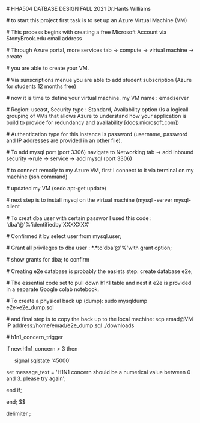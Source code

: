 ﻿

\# HHA504 DATBASE DESIGN FALL 2021 Dr.Hants Williams

\# to start this project first task is to set up an Azure Virtual Machine (VM)

\# This process begins with creating a free Microsoft Account via StonyBrook.edu email address

\# Through Azure portal, more services tab -> compute -> virtual machine -> create

\# you are able to create your VM.

\# Via sunscriptions menue you are able to add student subscription (Azure for students 12 months free)

\# now it is time to define your virtual machine. my VM name : emadserver

\# Region: useast, Security type : Standard, Availability option (Is a logicall grouping of VMs that allows Azure to understand how your application is build to provide for redundancy and availability [docs.microsoft.com])

\# Authentication type for this instance is password (username, password and IP addresses are provided in an other file).

\# To add mysql port (port 3306) navigate to Networking tab -> add inbound security ->rule -> service -> add mysql (port 3306)

\# to connect remotly to my Azure VM, first I connect to it via terminal on my machine (ssh command)

\# updated my VM  (sedo apt-get update)

\# next step is to install mysql on the virtual machine (mysql -server mysql-client

\# To creat dba user with certain passwor I used this code : 'dba'@'%'identifiedby'XXXXXXX'

\# Confirmed it  by select user from mysql.user;

\# Grant all privileges to dba user : \*.\*to'dba'@'%'with grant option;

\# show grants for dba;  to confirm

\# Creating e2e database is probably the easiets step: create database e2e;

\# The essential code set to pull down h1n1 table and nest it e2e is provided in a separate Google colab notebook.

\# To create a physical back up (dump): sudo mysqldump e2e>e2e\_dump.sql

\# and final step is to copy the back up to the local machine: scp emad@VM IP address:/home/emad/e2e\_dump.sql ./downloads

\# h1n1\_concern\_trigger

if new.h1n1\_concern > 3 then

`	`signal sqlstate '45000'

set message\_text = 'H1N1 concern should be a numerical value between 0 and 3. please try again';

end if;

end; $$

delimiter ;


